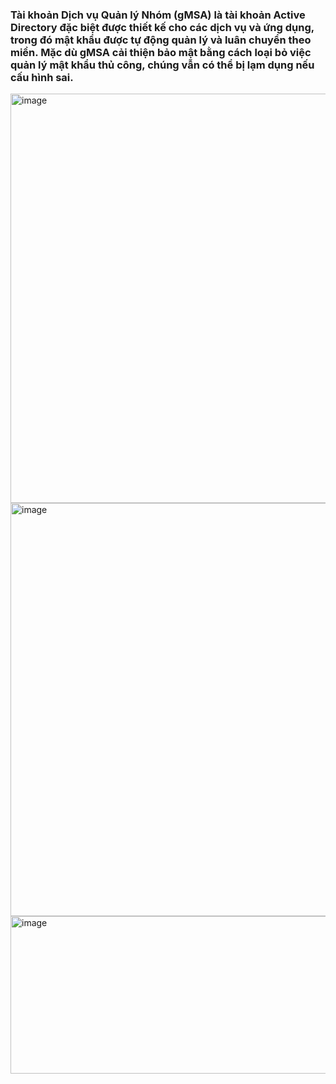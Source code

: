 ### Tài khoản Dịch vụ Quản lý Nhóm (gMSA) là tài khoản Active Directory đặc biệt được thiết kế cho các dịch vụ và ứng dụng, trong đó mật khẩu được tự động quản lý và luân chuyển theo miền. Mặc dù gMSA cải thiện bảo mật bằng cách loại bỏ việc quản lý mật khẩu thủ công, chúng vẫn có thể bị lạm dụng nếu cấu hình sai.

<img width="909" height="655" alt="image" src="https://github.com/user-attachments/assets/ec94cac4-d4ec-4ad4-a60c-c795d330e181" />

<img width="857" height="661" alt="image" src="https://github.com/user-attachments/assets/0adfbd95-bee3-4deb-9880-c694ceb91747" />

<img width="880" height="252" alt="image" src="https://github.com/user-attachments/assets/52c288e7-e86e-46c4-8754-15a1bfd1a94d" />
